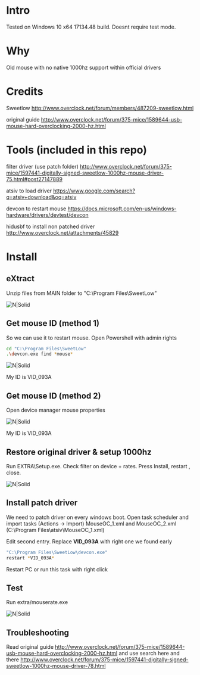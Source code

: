 # Intro
Tested on Windows 10 x64 17134.48 build. Doesnt require test mode.

# Why
Old mouse with no native 1000hz support within official drivers

# Credits
Sweetlow http://www.overclock.net/forum/members/487209-sweetlow.html

original guide http://www.overclock.net/forum/375-mice/1589644-usb-mouse-hard-overclocking-2000-hz.html

# Tools (included in this repo)
filter driver (use patch folder) http://www.overclock.net/forum/375-mice/1597441-digitally-signed-sweetlow-1000hz-mouse-driver-75.html#post27147889

atsiv to load driver https://www.google.com/search?q=atsiv+download&oq=atsiv

devcon to restart mouse  https://docs.microsoft.com/en-us/windows-hardware/drivers/devtest/devcon

hidusbf to install non patched driver http://www.overclock.net/attachments/45829

# Install
## eXtract
Unzip files from MAIN folder to "C:\Program Files\SweetLow"

![N|Solid](https://lh3.googleusercontent.com/-aYz796WNAqk/WwFjGJ5EwZI/AAAAAAAAVmQ/Se8QIPd4snsHYrmnUK5C2mrgYJvCG9fzwCHMYCw/s0/explorer_2018-05-20_14-59-17.png)

## Get mouse ID (method 1)
So we can use it to restart mouse. Open Powershell with admin rights
```sh
cd "C:\Program Files\SweetLow"
.\devcon.exe find *mouse*
```
![N|Solid](https://lh3.googleusercontent.com/-o-2Pp52L-2I/WwFkICAmTiI/AAAAAAAAVmY/cYIYEs8hSeMI1ulv6xLB2SuRdWWqESSTQCHMYCw/s0/powershell_2018-05-20_15-03-40.png)

My ID is VID_093A

## Get mouse ID (method 2)
Open device manager mouse properties

![N|Solid](https://lh3.googleusercontent.com/-NFZY-e8tuf0/WwFt5I-6o_I/AAAAAAAAVnc/MBQvUf_SZ1QnSh03lPaF8_klcLP6TYwVgCHMYCw/s0/mmc_2018-05-20_15-45-19.png)

My ID is VID_093A

## Restore original driver & setup 1000hz 
Run EXTRA\Setup.exe. Check filter on device + rates. Press Install, restart , close.

![N|Solid](https://lh3.googleusercontent.com/-WWuhlwyKfaw/WwFnHOKY1VI/AAAAAAAAVmo/13iLo6kUBecCL9QtZ8fTL9SN3FQCRnDKgCHMYCw/s0/Setup_2018-05-20_15-16-26.png)

## Install patch driver
We need to patch driver on every windows boot. Open task scheduler and import tasks (Actions -> Import) MouseOC_1.xml and MouseOC_2.xml
(C:\Program Files\atsiv\MouseOC_1.xml)

Edit second entry. Replace **VID_093A** with right one we found early
```sh
"C:\Program Files\SweetLow\devcon.exe"
restart *VID_093A*
```
Restart PC or run this task with right click

## Test
Run extra/mouserate.exe

![N|Solid](https://lh3.googleusercontent.com/-aeDyHaLbjq0/WwFo-GyymnI/AAAAAAAAVnQ/Sh6anEgLHsgLZVnb-YAnF8K2ClCBrNCogCHMYCw/s0/mouserate_2018-05-20_15-24-21.png)

## Troubleshooting
Read original guide http://www.overclock.net/forum/375-mice/1589644-usb-mouse-hard-overclocking-2000-hz.html and use search here and there http://www.overclock.net/forum/375-mice/1597441-digitally-signed-sweetlow-1000hz-mouse-driver-78.html